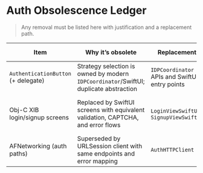 # Auth Obsolescence Ledger

> Any removal must be listed here with justification and a replacement path.

| Item | Why it’s obsolete | Replacement | User impact | Removal PR |
|---|---|---|---|---|
| `AuthenticationButton` (+ delegate) | Strategy selection is owned by modern `IDPCoordinator`/SwiftUI; duplicate abstraction | `IDPCoordinator` APIs and SwiftUI entry points | None; UI routes are equivalent | PR9 |
| Obj-C XIB login/signup screens | Replaced by SwiftUI screens with equivalent validation, CAPTCHA, and error flows | `LoginViewSwiftUI`, `SignupViewSwiftUI` | None; parity proven before removal | PR9 |
| AFNetworking (auth paths) | Superseded by URLSession client with same endpoints and error mapping | `AuthHTTPClient` | None; contract parity tests pass | PR10 |
